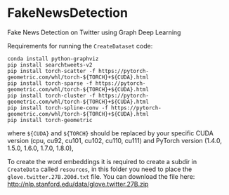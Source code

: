 # FakeNewsDetection
Fake News Detection on Twitter using Graph Deep Learning


Requirements for running the ``CreateDataset`` code:
```shell script
conda install python-graphviz
pip install searchtweets-v2
pip install torch-scatter -f https://pytorch-geometric.com/whl/torch-${TORCH}+${CUDA}.html
pip install torch-sparse -f https://pytorch-geometric.com/whl/torch-${TORCH}+${CUDA}.html
pip install torch-cluster -f https://pytorch-geometric.com/whl/torch-${TORCH}+${CUDA}.html
pip install torch-spline-conv -f https://pytorch-geometric.com/whl/torch-${TORCH}+${CUDA}.html
pip install torch-geometric
```
where ```${CUDA}``` and ```${TORCH}``` should be replaced by your specific CUDA version (cpu, cu92, cu101, cu102, cu110, cu111) and PyTorch version (1.4.0, 1.5.0, 1.6.0, 1.7.0, 1.8.0),

To create the word embeddings it is required to create a subdir in ``CreateData`` called ``resources``, in this folder you need to place the ``glove.twitter.27B.200d.txt`` file.
You can download the file here: http://nlp.stanford.edu/data/glove.twitter.27B.zip